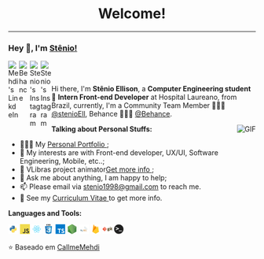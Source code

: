 <h1 align="center"> Welcome! </h1>
<hr />

### Hey 👋, I'm [Stênio!](https://stenioellison.netlify.app/)

<a href="https://www.linkedin.com/in/st%C3%AAnio-ellison-6b2058212/">
  <img align="left" alt="Mehdi's LinkdeIn" width="22px" src="https://cdn.jsdelivr.net/npm/simple-icons@v3/icons/linkedin.svg" />
</a>
<a href="https://www.behance.net/stenioellison">
  <img align="left" alt="Behance" width="22px" src="https://cdn.jsdelivr.net/npm/simple-icons@3.1.0/icons/behance.svg" />
</a>
<a href="https://www.instagram.com/stenioell/">
  <img align="left" alt="Stenio's Instagram" width="22px" src="https://cdn.jsdelivr.net/npm/simple-icons@v3/icons/instagram.svg" />
</a>
<a href="https://www.facebook.com/stenio.ellison1">
  <img align="left"  alt="Stenio's Instagram" width="22px" src="https://cdn.jsdelivr.net/npm/simple-icons@v3/icons/facebook.svg" />
</a>

<br />
<br />

Hi there, I'm **Stênio Ellison**, a **Computer Engineering student** 🚀  **Intern Front-end Developer** at Hospital Laureano,  from Brazil, currently, I'm a Community Team Member 🙍🏽‍♂️ [@stenioEll](https://github.com/stenioEll), Behance 👨🏽‍💻 [@Behance](https://www.behance.net/stenioellison). 

  <img align="right" alt="GIF" src="https://i.pinimg.com/originals/e4/26/70/e426702edf874b181aced1e2fa5c6cde.gif" />

**Talking about Personal Stuffs:**

- 👨🏽‍💻 My [Personal Portfolio ](https://stenioellison.netlify.app/); 
- 🤔 My interests are with Front-end developer, UX/UI, Software Engineering, Mobile,  etc..;
- 💼 VLibras project animator[Get more info ](https://www.gov.br/governodigital/pt-br/vlibras);
- 💬 Ask me about anything, I am happy to help;
- 📫 Please email via stenio1998@gmail.com to reach me.
- 📝 See my [Curriculum Vitae ](https://docs.google.com/document/d/1Q0GMYHHv8IAMqoIY9BfbMBz88L4hfGVD7At6ZJF7rgM/edit?usp=sharing) to get more info.

**Languages and Tools:**  


<code><img height="20" src="https://raw.githubusercontent.com/github/explore/80688e429a7d4ef2fca1e82350fe8e3517d3494d/topics/python/python.png"></code>
<code><img height="20" src="https://raw.githubusercontent.com/github/explore/80688e429a7d4ef2fca1e82350fe8e3517d3494d/topics/javascript/javascript.png"></code>
<code><img height="20" src="https://raw.githubusercontent.com/github/explore/80688e429a7d4ef2fca1e82350fe8e3517d3494d/topics/react/react.png"></code>
<img src="https://raw.githubusercontent.com/devicons/devicon/master/icons/css3/css3-original-wordmark.svg" alt="css3" width="20" height="20"/> 
<img src="https://raw.githubusercontent.com/devicons/devicon/master/icons/typescript/typescript-plain.svg" alt="typescript" width="20" height="20" />
<code><img height="20" src="https://raw.githubusercontent.com/github/explore/80688e429a7d4ef2fca1e82350fe8e3517d3494d/topics/nodejs/nodejs.png"></code>
<code><img height="20" src="https://raw.githubusercontent.com/github/explore/80688e429a7d4ef2fca1e82350fe8e3517d3494d/topics/mysql/mysql.png"></code>
<code><img height="20" src="https://raw.githubusercontent.com/github/explore/80688e429a7d4ef2fca1e82350fe8e3517d3494d/topics/firebase/firebase.png"></code>
<code><img height="20" src="https://raw.githubusercontent.com/github/explore/80688e429a7d4ef2fca1e82350fe8e3517d3494d/topics/git/git.png"></code>
<code><img height="20" src="https://raw.githubusercontent.com/github/explore/80688e429a7d4ef2fca1e82350fe8e3517d3494d/topics/terminal/terminal.png"></code>

⭐️ Baseado em [CallmeMehdi](https://github.com/CallmeMehdi)


